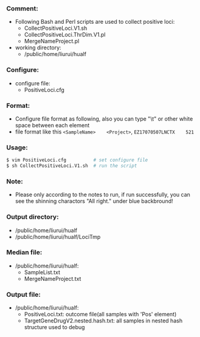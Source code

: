 ### Comment:
- Following Bash and Perl scripts are used to collect positive loci:
  - CollectPositiveLoci.V1.sh
  - CollectPositiveLoci.ThrDim.V1.pl
  - MergeNameProject.pl
- working directory:
  - /public/home/liurui/hualf

### Configure:
- configure file: 
  - PositiveLoci.cfg

### Format:
- Configure file format as following, also you can type "\t" or other white space between each element
- file format like this `<SampleName>    <Project>`, `EZ17070507LNCTX    521`

### Usage:
```bash
$ vim PositiveLoci.cfg			# set configure file
$ sh CollectPositiveLoci.V1.sh	# run the script
```

### Note:
- Please only according to the notes to run, if run successfully, you can see the shinning charactors "All right." under blue backbround!

### Output directory:
- /public/home/liurui/hualf
- /public/home/liurui/hualf/LociTmp

### Median file:
- /public/home/liurui/hualf: 
  - SampleList.txt
  - MergeNameProject.txt

### Output file:
- /public/home/liurui/hualf:
  - PositiveLoci.txt: outcome file(all samples with 'Pos' element)
  - TargetGeneDrugV2.nested.hash.txt: all samples in nested hash structure used to debug
